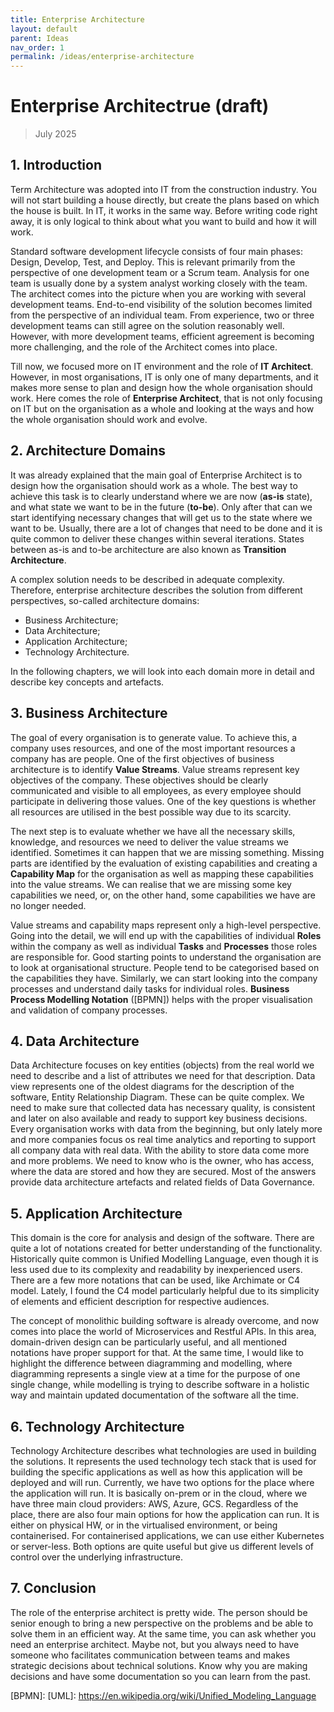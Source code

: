 ```yaml
---
title: Enterprise Architecture
layout: default
parent: Ideas
nav_order: 1
permalink: /ideas/enterprise-architecture
---
```


# Enterprise Architectrue (draft)

> July 2025

## 1. Introduction
Term Architecture was adopted into IT from the construction industry. You will not start building a house directly, but create the plans based on which the house is built. In IT, it works in the same way. Before writing code right away, it is only logical to think about what you want to build and how it will work.

Standard software development lifecycle consists of four main phases: Design, Develop, Test, and Deploy. This is relevant primarily from the perspective of one development team or a Scrum team.  Analysis for one team is usually done by a system analyst working closely with the team. The architect comes into the picture when you are working with several development teams. End-to-end visibility of the solution becomes limited from the perspective of an individual team. From experience, two or three development teams can still agree on the solution reasonably well. However, with more development teams, efficient agreement is becoming more challenging, and the role of the Architect comes into place.

Till now, we focused more on IT environment and the role of **IT Architect**. However, in most organisations, IT is only one of many departments, and it makes more sense to plan and design how the whole organisation should work. Here comes the role of **Enterprise Architect**, that is not only focusing on IT but on the organisation as a whole and looking at the ways and how the whole organisation should work and evolve.

## 2. Architecture Domains
It was already explained that the main goal of Enterprise Architect is to design how the organisation should work as a whole. The best way to achieve this task is to clearly understand where we are now (**as-is** state), and what state we want to be in the future (**to-be**). Only after that can we start identifying necessary changes that will get us to the state where we want to be. Usually, there are a lot of changes that need to be done and it is quite common to deliver these changes within several iterations. States between as-is and to-be architecture are also known as **Transition Architecture**.

A complex solution needs to be described in adequate complexity. Therefore, enterprise architecture describes the solution from different perspectives, so-called architecture domains:
- Business Architecture;
- Data Architecture;
- Application Architecture;
- Technology Architecture.

In the following chapters, we will look into each domain more in detail and describe key concepts and artefacts.

## 3. Business Architecture
The goal of every organisation is to generate value. To achieve this, a company uses resources, and one of the most important resources a company has are people. One of the first objectives of business architecture is to identify **Value Streams**. Value streams represent key objectives of the company. These objectives should be clearly communicated and visible to all employees, as every employee should participate in delivering those values. One of the key questions is whether all resources are utilised in the best possible way due to its scarcity.

The next step is to evaluate whether we have all the necessary skills, knowledge, and resources we need to deliver the value streams we identified. Sometimes it can happen that we are missing something. Missing parts are identified by the evaluation of existing capabilities and creating a **Capability Map** for the organisation as well as mapping these capabilities into the value streams.  We can realise that we are missing some key capabilities we need, or, on the other hand, some capabilities we have are no longer needed. 

Value streams and capability maps represent only a high-level perspective. Going into the detail, we will end up with the capabilities of individual **Roles** within the company as well as individual **Tasks** and **Processes** those roles are responsible for. Good starting points to understand the organisation are to look at organisational structure. People tend to be categorised based on the capabilities they have. Similarly, we can start looking into the company processes and understand daily tasks for individual roles. **Business Process Modelling Notation** ([BPMN]) helps with the proper visualisation and validation of company processes.

## 4. Data Architecture
Data Architecture focuses on key entities (objects) from the real world we need to describe and a list of attributes we need for that description. Data view represents one of the oldest diagrams for the description of the software, Entity Relationship Diagram. These can be quite complex. We need to make sure that collected data has necessary quality, is consistent and later on also available and ready to support key business decisions. Every organisation works with data from the beginning, but only lately more and more companies focus os real time analytics and reporting to support all company data with real data. With the ability to store data come more and more problems. We need to know who is the owner, who has access, where the data are stored and how they are secured. Most of the answers provide data architecture artefacts and related fields of Data Governance.

## 5. Application Architecture
This domain is the core for analysis and design of the software. There are quite a lot of notations created for better understanding of the functionality. Historically quite common is Unified Modelling Language, even though it is less used due to its complexity and readability by inexperienced users. There are a few more notations that can be used, like Archimate or C4 model. Lately, I found the C4 model particularly helpful due to its simplicity of elements and efficient description for respective audiences. 

The concept of monolithic building software is already overcome, and now comes into place the world of Microservices and Restful APIs. In this area, domain-driven design can be particularly useful, and all mentioned notations have proper support for that. At the same time, I would like to highlight the difference between diagramming and modelling, where diagramming represents a single view at a time for the purpose of one single change, while modelling is trying to describe software in a holistic way and maintain updated documentation of the software all the time.

## 6. Technology Architecture
Technology Architecture describes what technologies are used in building the solutions. It represents the used technology tech stack that is used for building the specific applications as well as how this application will be deployed and will run. Currently, we have two options for the place where the application will run. It is basically on-prem or in the cloud, where we have three main cloud providers: AWS, Azure, GCS. Regardless of the place, there are also four main options for how the application can run. It is either on physical HW, or in the virtualised environment, or being containerised. For containerised applications, we can use either Kubernetes or server-less. Both options are quite useful but give us different levels of control over the underlying infrastructure. 

## 7. Conclusion
The role of the enterprise architect is pretty wide. The person should be senior enough to bring a new perspective on the problems and be able to solve them in an efficient way. At the same time, you can ask whether you need an enterprise architect. Maybe not, but you always need to have someone who facilitates communication between teams and makes strategic decisions about technical solutions. 
Know why you are making decisions and have some documentation so you can learn from the past.

[BPMN]:
[UML]: https://en.wikipedia.org/wiki/Unified_Modeling_Language
